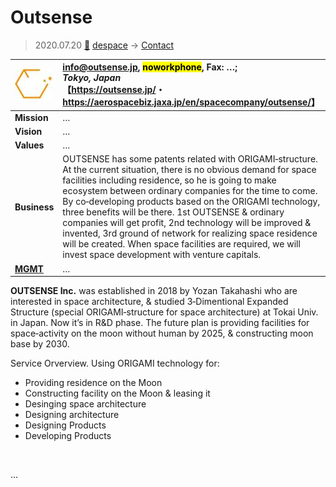 # Outsense
> 2020.07.20 [🚀](../../index/index.md) [despace](../index.md) → [Contact](../contact.md)

|[![](../f/con/o/outsense_logo1_thumb.jpg)](../f/con/o/outsense_logo1.png)|<info@outsense.jp>, <mark>noworkphone</mark>, Fax: …;<br> *Tokyo, Japan*<br> 【<https://outsense.jp/>・ <https://aerospacebiz.jaxa.jp/en/spacecompany/outsense/>】|
|:--|:--|
|**Mission**|…|
|**Vision**|…|
|**Values**|…|
|**Business**|OUTSENSE has some patents related with ORIGAMI‑structure. At the current situation, there is no obvious demand for space facilities including residence, so he is going to make ecosystem between ordinary companies for the time to come. By co‑developing products based on the ORIGAMI technology, three benefits will be there. 1st OUTSENSE & ordinary companies will get profit, 2nd technology will be improved & invented, 3rd ground of network for realizing space residence will be created. When space facilities are required, we will invest space development with venture capitals.|
|**[MGMT](../mgmt.md)**|…|

**OUTSENSE Inc.** was established in 2018 by Yozan Takahashi who are interested in space architecture, & studied 3‑Dimentional Expanded Structure (special ORIGAMI‑structure for space architecture) at Tokai Univ. in Japan. Now it’s in R&D phase. The future plan is providing facilities for space‑activity on the moon without human by 2025, & constructing moon base by 2030.

Service Orverview. Using ORIGAMI technology for:

   - Providing residence on the Moon
   - Constructing facility on the Moon & leasing it
   - Desinging space architecture
   - Designing architecture
   - Designing Products
   - Developing Products

<p style="page-break-after:always"> </p>

…

